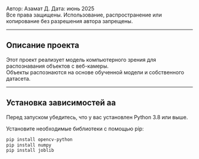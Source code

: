 Автор: Азамат Д.
Дата: июнь 2025  
Все права защищены. Использование, распространение или копирование без разрешения автора запрещены.

---

## Описание проекта

Этот проект реализует модель компьютерного зрения для распознавания объектов с веб-камеры.  
Объекты распознаются на основе обученной модели и собственного датасета.

---

## Установка зависимостей аа

Перед запуском убедитесь, что у вас установлен Python 3.8 или выше.

Установите необходимые библиотеки с помощью pip:

```bash
pip install opencv-python
pip install numpy
pip install joblib
